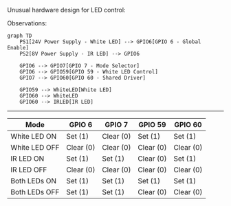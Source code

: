 Unusual hardware design for LED control:

Observations:

```mermaid
graph TD
    PS1[24V Power Supply - White LED] --> GPIO6[GPIO 6 - Global Enable]
    PS2[8V Power Supply - IR LED] --> GPIO6

    GPIO6 --> GPIO7[GPIO 7 - Mode Selector]
    GPIO6 --> GPIO59[GPIO 59 - White LED Control]
    GPIO7 --> GPIO60[GPIO 60 - Shared Driver]

    GPIO59 --> WhiteLED[White LED]
    GPIO60 --> WhiteLED
    GPIO60 --> IRLED[IR LED]
```

---

| Mode           | GPIO 6   | GPIO 7   | GPIO 59  | GPIO 60  |
|----------------|----------|----------|----------|----------|
| White LED ON   | Set (1)  | Clear (0)| Set (1)  | Set (1)  |
| White LED OFF  | Clear (0)| Clear (0)| Clear (0)| Clear (0)|
| IR LED ON      | Set (1)  | Set (1)  | Clear (0)| Set (1)  |
| IR LED OFF     | Clear (0)| Clear (0)| Clear (0)| Clear (0)|
| Both LEDs ON   | Set (1)  | Set (1)  | Set (1)  | Set (1)  |
| Both LEDs OFF  | Set (1)  | Set (1)  | Clear (0)| Clear (0)|
